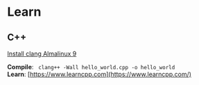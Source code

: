 # Learn

## C++

[Install clang Almalinux 9](https://idroot.us/install-clang-almalinux-9/)

**Compile**: ```  clang++ -Wall hello_world.cpp -o hello_world ``` \
**Learn**: [https://www.learncpp.com](https://www.learncpp.com/)

#

